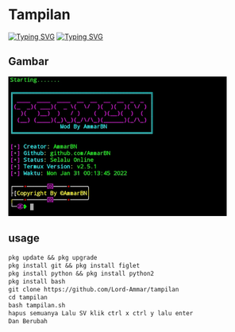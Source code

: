 # Tampilan
[![Typing SVG](https://readme-typing-svg.herokuapp.com?color=%23FF0000&lines=Mengubah+Tampilan+Termux+Use)](https://git.io/typing-svg)
[![Typing SVG](https://readme-typing-svg.herokuapp.com?color=%23FF0000&lines=This+My+Github+©AmmarBN)](https://git.io/typing-svg)

## Gambar
 <img src="https://github.com/Lord-Ammar/tampilan/blob/main/IMG_20220131_001444.jpg" width="440" title="Menu" alt="Menu">
</p>

## usage
```
pkg update && pkg upgrade
pkg install git && pkg install figlet
pkg install python && pkg install python2
pkg install bash
git clone https://github.com/Lord-Ammar/tampilan
cd tampilan
bash tampilan.sh
hapus semuanya Lalu SV klik ctrl x ctrl y lalu enter
Dan Berubah
```
